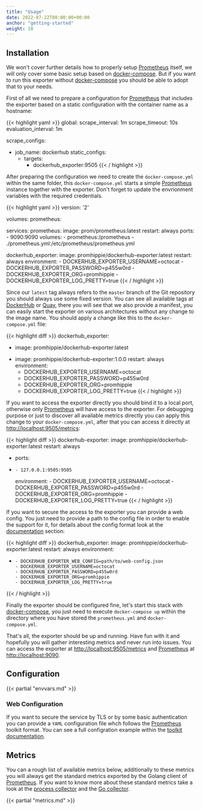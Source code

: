 ```yaml
---
title: "Usage"
date: 2022-07-22T00:00:00+00:00
anchor: "getting-started"
weight: 10
---
```


## Installation

We won't cover further details how to properly setup [Prometheus][prometheus]
itself, we will only cover some basic setup based on [docker-compose][compose].
But if you want to run this exporter without [docker-compose][compose] you
should be able to adopt that to your needs.

First of all we need to prepare a configuration for [Prometheus][prometheus]
that includes the exporter based on a static configuration with the container
name as a hostname:

{{< highlight yaml >}}
global:
  scrape_interval: 1m
  scrape_timeout: 10s
  evaluation_interval: 1m

scrape_configs:
- job_name: dockerhub
  static_configs:
  - targets:
    - dockerhub_exporter:9505
{{< / highlight >}}

After preparing the configuration we need to create the `docker-compose.yml`
within the same folder, this `docker-compose.yml` starts a simple
[Prometheus][prometheus] instance together with the exporter. Don't forget to
update the envrionment variables with the required credentials.

{{< highlight yaml >}}
version: '2'

volumes:
  prometheus:

services:
  prometheus:
    image: prom/prometheus:latest
    restart: always
    ports:
      - 9090:9090
    volumes:
      - prometheus:/prometheus
      - ./prometheus.yml:/etc/prometheus/prometheus.yml

  dockerhub_exporter:
    image: promhippie/dockerhub-exporter:latest
    restart: always
    environment:
      - DOCKERHUB_EXPORTER_USERNAME=octocat
      - DOCKERHUB_EXPORTER_PASSWORD=p455w0rd
      - DOCKERHUB_EXPORTER_ORG=promhippie
      - DOCKERHUB_EXPORTER_LOG_PRETTY=true
{{< / highlight >}}

Since our `latest` tag always refers to the `master` branch of the Git
repository you should always use some fixed version. You can see all available
tags at [DockerHub][dockerhub] or [Quay][quayio], there you will see that we
also provide a manifest, you can easily start the exporter on various
architectures without any change to the image name. You should apply a change
like this to the `docker-compose.yml` file:

{{< highlight diff >}}
  dockerhub_exporter:
-   image: promhippie/dockerhub-exporter:latest
+   image: promhippie/dockerhub-exporter:1.0.0
    restart: always
    environment:
      - DOCKERHUB_EXPORTER_USERNAME=octocat
      - DOCKERHUB_EXPORTER_PASSWORD=p455w0rd
      - DOCKERHUB_EXPORTER_ORG=promhippie
      - DOCKERHUB_EXPORTER_LOG_PRETTY=true
{{< / highlight >}}

If you want to access the exporter directly you should bind it to a local port,
otherwise only [Prometheus][prometheus] will have access to the exporter. For
debugging purpose or just to discover all available metrics directly you can
apply this change to your `docker-compose.yml`, after that you can access it
directly at [http://localhost:9505/metrics](http://localhost:9505/metrics):

{{< highlight diff >}}
  dockerhub-exporter:
    image: promhippie/dockerhub-exporter:latest
    restart: always
+   ports:
+     - 127.0.0.1:9505:9505
    environment:
      - DOCKERHUB_EXPORTER_USERNAME=octocat
      - DOCKERHUB_EXPORTER_PASSWORD=p455w0rd
      - DOCKERHUB_EXPORTER_ORG=promhippie
      - DOCKERHUB_EXPORTER_LOG_PRETTY=true
{{< / highlight >}}

If you want to secure the access to the exporter you can provide a web config.
You just need to provide a path to the config file in order to enable the
support for it, for details about the config format look at the
[documentation](#web-configuration) section:

{{< highlight diff >}}
  dockerhub_exporter:
    image: promhippie/dockerhub-exporter:latest
    restart: always
    environment:
+     - DOCKERHUB_EXPORTER_WEB_CONFIG=path/to/web-config.json
      - DOCKERHUB_EXPORTER_USERNAME=octocat
      - DOCKERHUB_EXPORTER_PASSWORD=p455w0rd
      - DOCKERHUB_EXPORTER_ORG=promhippie
      - DOCKERHUB_EXPORTER_LOG_PRETTY=true
{{< / highlight >}}

Finally the exporter should be configured fine, let's start this stack with
[docker-compose][compose], you just need to execute `docker-compose up` within
the directory where you have stored the `prometheus.yml` and
`docker-compose.yml`.

That's all, the exporter should be up and running. Have fun with it and
hopefully you will gather interesting metrics and never run into issues. You can
access the exporter at
[http://localhost:9505/metrics](http://localhost:9505/metrics) and
[Prometheus][prometheus] at [http://localhost:9090](http://localhost:9090).

## Configuration

{{< partial "envvars.md" >}}

### Web Configuration

If you want to secure the service by TLS or by some basic authentication you can
provide a `YAML` configuration file whch follows the [Prometheus][prometheus]
toolkit format. You can see a full configration example within the
[toolkit documentation][toolkit].

## Metrics

You can a rough list of available metrics below, additionally to these metrics
you will always get the standard metrics exported by the Golang client of
[Prometheus][prometheus]. If you want to know more about these standard metrics
take a look at the [process collector][proccollector] and the
[Go collector][gocollector].

{{< partial "metrics.md" >}}

[prometheus]: https://prometheus.io
[compose]: https://docs.docker.com/compose/
[dockerhub]: https://hub.docker.com/r/promhippie/dockerhub-exporter/tags/
[quayio]: https://quay.io/repository/promhippie/dockerhub-exporter?tab=tags
[toolkit]: https://github.com/prometheus/exporter-toolkit/blob/master/docs/web-configuration.md
[proccollector]: https://github.com/prometheus/client_golang/blob/master/prometheus/process_collector.go
[gocollector]: https://github.com/prometheus/client_golang/blob/master/prometheus/go_collector.go
